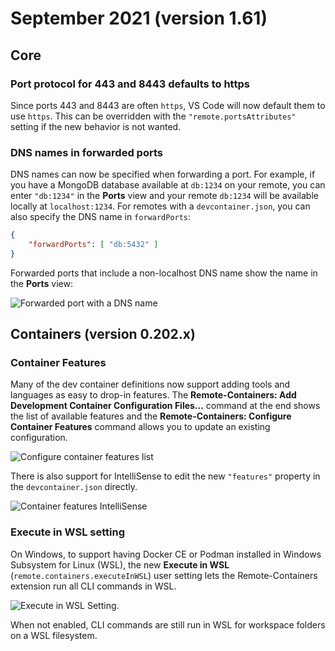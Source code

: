 # September 2021 (version 1.61)

## Core

### Port protocol for 443 and 8443 defaults to https

Since ports 443 and 8443 are often `https`, VS Code will now default them to use `https`. This can be overridden with the `"remote.portsAttributes"` setting if the new behavior is not wanted.

### DNS names in forwarded ports

DNS names can now be specified when forwarding a port. For example, if you have a MongoDB database available at `db:1234` on your remote, you can enter `"db:1234"` in the **Ports** view and your remote `db:1234` will be available locally at `localhost:1234`. For remotes with a `devcontainer.json`, you can also specify the DNS name in `forwardPorts`:

```json
{
    "forwardPorts": [ "db:5432" ]
}
```

Forwarded ports that include a non-localhost DNS name show the name in the **Ports** view:

![Forwarded port with a DNS name](./images/1_61/forwarded_port_dns.png)

## Containers (version 0.202.x)

### Container Features

Many of the dev container definitions now support adding tools and languages as easy to drop-in features. The **Remote-Containers: Add Development Container Configuration Files...** command at the end shows the list of available features and the **Remote-Containers: Configure Container Features** command allows you to update an existing configuration.

![Configure container features list](images/1_61/configure_container_features.png)

There is also support for IntelliSense to edit the new `"features"` property in the `devcontainer.json` directly.

![Container features IntelliSense](images/1_61/container_features_intellisense.png)

### Execute in WSL setting

On Windows, to support having Docker CE or Podman installed in Windows Subsystem for Linux (WSL), the new **Execute in WSL** (`remote.containers.executeInWSL`) user setting lets the Remote-Containers extension run all CLI commands in WSL.

![Execute in WSL Setting.](images/1_61/execute_in_wsl.png)

When not enabled, CLI commands are still run in WSL for workspace folders on a WSL filesystem.

